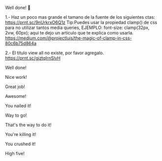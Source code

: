 Well done! 👏

1.- Haz un poco mas grande el tamano de la fuente de los siguientes ctas: 
https://prnt.sc/9nUrkrxO6Q1z
Tip:Puedes usar la propiedad clamp() de css para no utilizar tantos media queries, EJEMPLO: font-size: clamp(32px, 2vw, 60px); aqui te dejo un articulo que te explica como usarla. https://medium.com/@projectluis/the-magic-of-clamp-in-css-80c6b75d864a

2.- El titulo view all no existe, por favor agregalo. https://prnt.sc/gjztqIrnSlvH






Well done!

Nice work!

Great job!

Awesome!

You nailed it!

Way to go!

That's the way to do it!

You're killing it!

You crushed it!

High five!